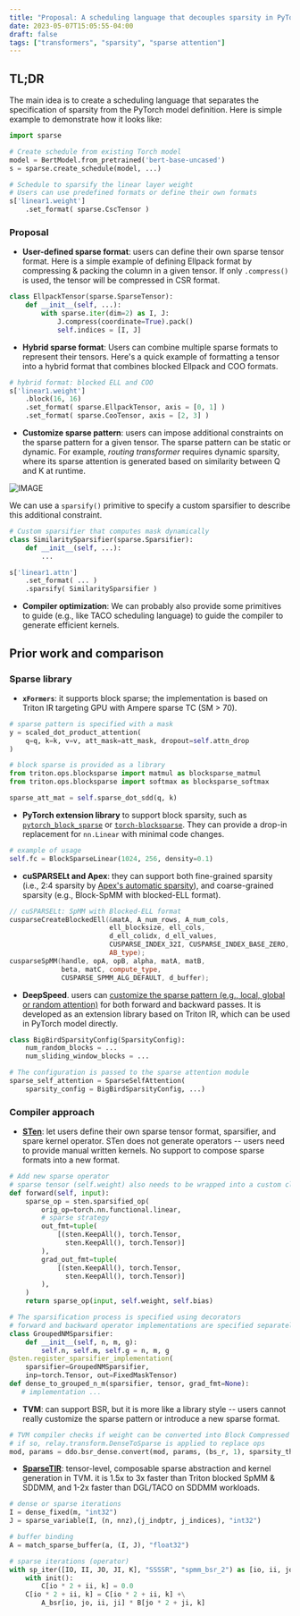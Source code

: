 ```yaml
---
title: "Proposal: A scheduling language that decouples sparsity in PyTorch"
date: 2023-05-07T15:05:55-04:00
draft: false
tags: ["transformers", "sparsity", "sparse attention"]
---
```



## TL;DR
The main idea is to create a scheduling language that separates the specification of sparsity from the PyTorch model definition. Here is simple example to demonstrate how it looks like:

```python
import sparse

# Create schedule from existing Torch model
model = BertModel.from_pretrained('bert-base-uncased')
s = sparse.create_schedule(model, ...)

# Schedule to sparsify the linear layer weight
# Users can use predefined formats or define their own formats
s['linear1.weight']
    .set_format( sparse.CscTensor )
```

### Proposal
- **User-defined sparse format**: users can define their own sparse tensor format. Here is a simple example of defining Ellpack format by compressing & packing the column in a given tensor. If only `.compress()` is used, the tensor will be compressed in CSR format. 

```python
class EllpackTensor(sparse.SparseTensor):
    def __init__(self, ...):
        with sparse.iter(dim=2) as I, J:
            J.compress(coordinate=True).pack()
            self.indices = [I, J]
```

- **Hybrid sparse format**: Users can combine multiple sparse formats to represent their tensors. Here's a quick example of formatting a tensor into a hybrid format that combines blocked Ellpack and COO formats.

```python
# hybrid format: blocked ELL and COO
s['linear1.weight']
    .block(16, 16)
    .set_format( sparse.EllpackTensor, axis = [0, 1] )
    .set_format( sparse.CooTensor, axis = [2, 3] )
```

- **Customize sparse pattern**: users can impose additional constraints on the sparse pattern for a given tensor. The sparse pattern can be static or dynamic. For example, *routing transformer* requires dynamic sparsity, where its sparse attention is generated based on similarity between Q and K at runtime. 

![IMAGE](https://raw.githubusercontent.com/lucidrains/routing-transformer/master/routing_attention.png)

We can use a `sparsify()` primitive to specify a custom sparsifier to describe this additional constraint.

```python
# Custom sparsifier that computes mask dynamically
class SimilaritySparsifier(sparse.Sparsifier):
    def __init__(self, ...):
        ...

s['linear1.attn']
    .set_format( ... )
    .sparsify( SimilaritySparsifier )
```

- **Compiler optimization**:  We can probably also provide some primitives to guide (e.g., like TACO scheduling language) to guide the compiler to generate efficient kernels.

## Prior work and comparison
### Sparse library
- **`xFormers`**: it supports block sparse; the implementation is based on Triton IR targeting GPU with Ampere sparse TC (SM > 70). 

```python
# sparse pattern is specified with a mask
y = scaled_dot_product_attention(
    q=q, k=k, v=v, att_mask=att_mask, dropout=self.attn_drop
)

# block sparse is provided as a library
from triton.ops.blocksparse import matmul as blocksparse_matmul
from triton.ops.blocksparse import softmax as blocksparse_softmax

sparse_att_mat = self.sparse_dot_sdd(q, k)
```

- **PyTorch extension library** to support block sparsity, such as [`pytorch_block_sparse`](https://github.com/huggingface/pytorch_block_sparse) or [`torch-blocksparse`](https://github.com/ptillet/torch-blocksparse). They can provide a drop-in replacement for `nn.Linear` with minimal code changes.

```python
# example of usage
self.fc = BlockSparseLinear(1024, 256, density=0.1)
```

- **cuSPARSELt and Apex**: they can support both fine-grained sparsity (i.e., 2:4 sparsity by [Apex's automatic sparsity](https://github.com/NVIDIA/apex/tree/master/apex/contrib/sparsity)), and coarse-grained sparsity (e.g., Block-SpMM with blocked-ELL format). 

```c++
// cuSPARSELt: SpMM with Blocked-ELL format
cusparseCreateBlockedEll(&matA, A_num_rows, A_num_cols,
                         ell_blocksize, ell_cols,
                         d_ell_colidx, d_ell_values, 
                         CUSPARSE_INDEX_32I, CUSPARSE_INDEX_BASE_ZERO,
                         AB_type);
cusparseSpMM(handle, opA, opB, alpha, matA, matB,
             beta, matC, compute_type,
             CUSPARSE_SPMM_ALG_DEFAULT, d_buffer);
```

- **DeepSpeed**. users can [customize the sparse pattern (e.g., local, global or random attention)](https://www.deepspeed.ai/2020/09/08/sparse-attention.html) for both forward and backward passes. It is developed as an extension library based on Triton IR, which can be used in PyTorch model directly. 

```python
class BigBirdSparsityConfig(SparsityConfig):
    num_random_blocks = ...
    num_sliding_window_blocks = ...

# The configuration is passed to the sparse attention module
sparse_self_attention = SparseSelfAttention(
    sparsity_config = BigBirdSparsityConfig, ...)
```

### Compiler approach
- **[STen](https://arxiv.org/pdf/2304.07613.pdf)**: let users define their own sparse tensor format, sparsifier, and spare kernel operator. STen does not generate operators -- users need to provide manual written kernels. No support to compose sparse formats into a new format.

```python
# Add new sparse operator
# sparse tensor (self.weight) also needs to be wrapped into a custom class
def forward(self, input):
    sparse_op = sten.sparsified_op(
        orig_op=torch.nn.functional.linear,
        # sparse strategy
        out_fmt=tuple(
            [(sten.KeepAll(), torch.Tensor,
              sten.KeepAll(), torch.Tensor)]
        ),
        grad_out_fmt=tuple(
            [(sten.KeepAll(), torch.Tensor,
              sten.KeepAll(), torch.Tensor)]
        ),
    )
    return sparse_op(input, self.weight, self.bias)

# The sparsification process is specified using decorators
# forward and backward operator implementations are specified separately
class GroupedNMSparsifier:
    def __init__(self, n, m, g):
        self.n, self.m, self.g = n, m, g
@sten.register_sparsifier_implementation(
    sparsifier=GroupedNMSparsifier,
    inp=torch.Tensor, out=FixedMaskTensor)
def dense_to_grouped_n_m(sparsifier, tensor, grad_fmt=None):
   # implementation ...
```

- **TVM**: can support BSR, but it is more like a library style -- users cannot really customize the sparse pattern or introduce a new sparse format. 

```python
# TVM compiler checks if weight can be converted into Block Compressed Row Format (BSR).
# if so, relay.transform.DenseToSparse is applied to replace ops
mod, params = ddo.bsr_dense.convert(mod, params, (bs_r, 1), sparsity_threshold=0.8)
```

- [**SparseTIR**](https://dl.acm.org/doi/pdf/10.1145/3582016.3582047): tensor-level, composable sparse abstraction and kernel generation in TVM. it is 1.5x to 3x faster than Triton blocked SpMM & SDDMM, and 1-2x faster than DGL/TACO on SDDMM workloads. 

```python
# dense or sparse iterations
I = dense_fixed(m, "int32")
J = sparse_variable(I, (n, nnz),(j_indptr, j_indices), "int32")

# buffer binding
A = match_sparse_buffer(a, (I, J), "float32")

# sparse iterations (operator)
with sp_iter([IO, II, JO, JI, K], "SSSSR", "spmm_bsr_2") as [io, ii, jo, ji, k]:
    with init():
        C[io * 2 + ii, k] = 0.0
    C[io * 2 + ii, k] = C[io * 2 + ii, k] +\
        A_bsr[io, jo, ii, ji] * B[jo * 2 + ji, k]
```